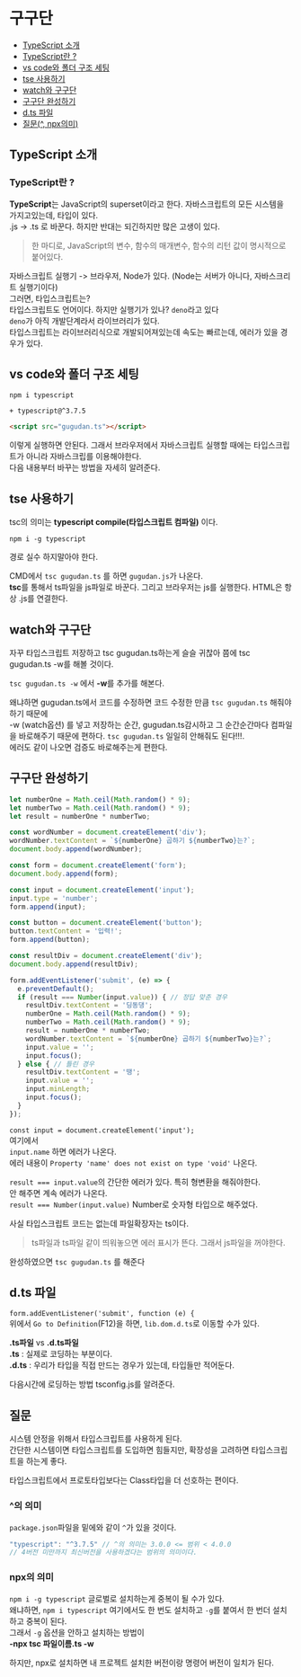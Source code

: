 # 구구단

  + [TypeScript 소개](#typescript-소개)
  + [TypeScript란 ?](#typescript란-)
  + [vs code와 폴더 구조 세팅](#vs-code와-폴더-구조-세팅)
  + [tse 사용하기](#tse-사용하기)
  + [watch와 구구단](#watch와-구구단)
  + [구구단 완성하기](#구구단-완성하기)
  + [d.ts 파일](#d.ts-파일)
  + [질문(^, npx의미)](#질문)

## TypeScript 소개

### TypeScript란 ? 
<strong>TypeScript</strong>는 JavaScript의 superset이라고 한다. 자바스크립트의 모든 시스템을 가지고있는데, 타입이 있다. <br>
.js -> .ts 로 바꾼다. 하지만 반대는 되긴하지만 많은 고생이 있다. <br>

> 한 마디로, JavaScript의 변수, 함수의 매개변수, 함수의 리턴 값이 명시적으로 붙어있다. <br>

자바스크립트 실행기 -> 브라우저, Node가 있다. (Node는 서버가 아니다, 자바스크리트 실행기이다) <br>
그러면, 타입스크립트는? <br>
타입스크립트도 언어이다. 하지만 실행기가 있나? `deno`라고 있다 <br>
`deno`가 아직 개발단계라서 라이브러리가 있다. <br>
타입스크립트는 라이브러리식으로 개발되어져있는데 속도는 빠르는데, 에러가 있을 경우가 있다.  <br>


## vs code와 폴더 구조 세팅

<pre><code>npm i typescript 

+ typescript@^3.7.5
</code></pre>

```html
<script src="gugudan.ts"></script>
```
이렇게 실행하면 안된다. 그래서 브라우저에서 자바스크립트 실행할 때에는 타입스크립트가 아니라 자바스크립를 이용해야한다.<br>
다음 내용부터 바꾸는 방법을 자세히 알려준다.


## tse 사용하기

tsc의 의미는 <strong>typescript compile(타입스크립트 컴파일)</strong> 이다.<br>

<pre><code>npm i -g typescript
</code></pre>
경로 실수 하지말아야 한다.

CMD에서 `tsc gugudan.ts` 를 하면 `gugudan.js`가 나온다. <br>
<strong>tsc</strong>를 통해서 ts파일을 js파일로 바꾼다. 그리고 브라우저는 js를 실행한다. HTML은 항상 .js를 연결한다. 


## watch와 구구단

자꾸 타입스크립트 저장하고 tsc gugudan.ts하는게 슬슬 귀찮아 쯤에 tsc gugudan.ts -w를 해볼 것이다.<br>

`tsc gugudan.ts -w` 에서 <strong>-w</strong>를 추가를 해본다. <br>

왜냐하면 gugudan.ts에서 코드를 수정하면 코드 수정한 만큼 `tsc gugudan.ts` 해줘야하기 때문에 <br>
-w (watch옵션) 를 넣고 저장하는 순간,  gugudan.ts감시하고 그 순간순간마다 컴파일을 바로해주기 때문에 편하다. `tsc gugudan.ts` 일일히 안해줘도 된다!!!. <br>
에러도 같이 나오면 검증도 바로해주는게 편한다. <br>


## 구구단 완성하기

```ts
let numberOne = Math.ceil(Math.random() * 9);
let numberTwo = Math.ceil(Math.random() * 9);
let result = numberOne * numberTwo;

const wordNumber = document.createElement('div');
wordNumber.textContent = `${numberOne} 곱하기 ${numberTwo}는?`;
document.body.append(wordNumber);

const form = document.createElement('form');
document.body.append(form);

const input = document.createElement('input');
input.type = 'number';
form.append(input);

const button = document.createElement('button');
button.textContent = '입력!';
form.append(button);

const resultDiv = document.createElement('div');
document.body.append(resultDiv);

form.addEventListener('submit', (e) => {
  e.preventDefault();
  if (result === Number(input.value)) { // 정답 맞춘 경우
    resultDiv.textContent = '딩동댕';
    numberOne = Math.ceil(Math.random() * 9);
    numberTwo = Math.ceil(Math.random() * 9);
    result = numberOne * numberTwo;
    wordNumber.textContent = `${numberOne} 곱하기 ${numberTwo}는?`;
    input.value = '';
    input.focus();
  } else { // 틀린 경우
    resultDiv.textContent = '땡';
    input.value = '';
    input.minLength;
    input.focus();
  }
});
```

`const input = document.createElement('input');` <br>
여기에서 <br>
`input.name` 하면 에러가 나온다. <br>
에러 내용이 `Property 'name' does not exist on type 'void'` 나온다. <br>

`result === input.value`의 간단한 에러가 있다. 특히 형변환을 해줘야한다. <br> 
안 해주면 계속 에러가 나온다.<br>
`result === Number(input.value)` Number로 숫자형 타입으로 해주었다. <br> 

사실 타입스크립트 코드는 없는데 파일확장자는 ts이다. <br> 
> ts파일과 ts파일 같이 띄워놓으면 에러 표시가 뜬다. 그래서 js파일을 꺼야한다. <br> 

완성하였으면 `tsc gugudan.ts` 를 해준다

## d.ts 파일

`form.addEventListener('submit', function (e) {` <br>
위에서 `Go to Definition`(F12)을 하면, `lib.dom.d.ts`로 이동할 수가 있다. <br>

**.ts파일** vs **.d.ts파일** <br>
**.ts** : 실제로 코딩하는 부분이다. <br>
**.d.ts** : 우리가 타입을 직접 만드는 경우가 있는데, 타입들만 적어둔다. <br>

다음시간에 로딩하는 방법 tsconfig.js를 알려준다. <br>

## 질문

시스템 안정을 위해서 타입스크립트를 사용하게 된다. <br>
간단한 시스템이면 타입스크립트를 도입하면 힘들지만, 확장성을 고려하면 타입스크립트을 하는게 좋다. <br>

타입스크립트에서 프로토타입보다는 Class타입을 더 선호하는 편이다. <br>

### ^의 의미
`package.json`파일을 밑에와 같이 `^`가 있을 것이다.
```js
"typescript": "^3.7.5" // ^의 의미는 3.0.0 <= 범위 < 4.0.0
// 4버전 미만까지 최신버전을 사용하겠다는 범위의 의미이다.
``` 

### npx의 의미
`npm i -g typescript` 글로벌로 설치하는게 중복이 될 수가 있다. <br> 
왜냐하면, `npm i typescript` 여기에서도 한 번도 설치하고 `-g`를 붙여서 한 번더 설치하고 중복이 된다. <br>
그래서 `-g` 옵션을 안하고 설치하는 방법이 <br>
**-npx tsc 파일이름.ts -w** <br>

하지만, npx로 설치하면 내 프로젝트 설치한 버전이랑 명령어 버전이 일치가 된다. <br>

